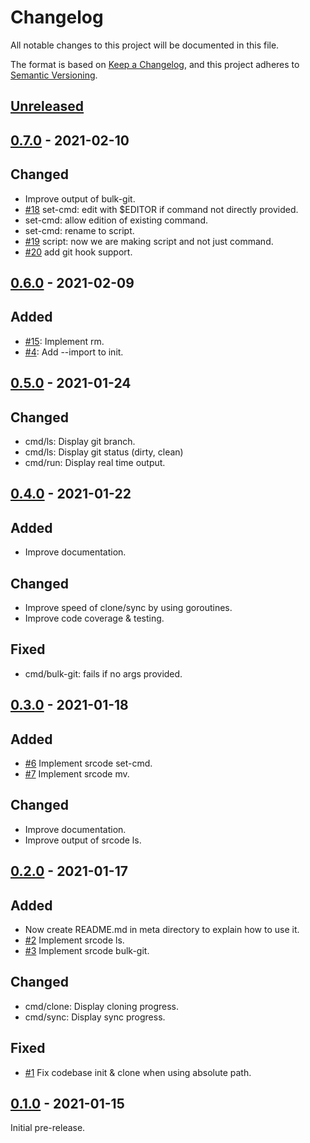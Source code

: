 # Changelog

All notable changes to this project will be documented in this file.

The format is based on [Keep a Changelog](https://keepachangelog.com/en/1.0.0/),
and this project adheres to [Semantic Versioning](https://semver.org/spec/v2.0.0.html).

## [Unreleased]

## [0.7.0] - 2021-02-10

## Changed

- Improve output of bulk-git.
- [#18](https://github.com/creekorful/srcode/issues/18) set-cmd: edit with $EDITOR if command not directly provided.
- set-cmd: allow edition of existing command.
- set-cmd: rename to script.
- [#19](https://github.com/creekorful/srcode/issues/19) script: now we are making script and not just command.
- [#20](https://github.com/creekorful/srcode/issues/20) add git hook support.

## [0.6.0] - 2021-02-09

## Added

- [#15](https://github.com/creekorful/srcode/issues/15): Implement rm.
- [#4](https://github.com/creekorful/srcode/issues/4): Add --import to init.

## [0.5.0] - 2021-01-24

## Changed

- cmd/ls: Display git branch.
- cmd/ls: Display git status (dirty, clean)
- cmd/run: Display real time output.

## [0.4.0] - 2021-01-22

## Added

- Improve documentation.

## Changed

- Improve speed of clone/sync by using goroutines.
- Improve code coverage & testing.

## Fixed

- cmd/bulk-git: fails if no args provided.

## [0.3.0] - 2021-01-18

## Added

- [#6](https://github.com/creekorful/srcode/issues/6) Implement srcode set-cmd.
- [#7](https://github.com/creekorful/srcode/issues/7) Implement srcode mv.

## Changed

- Improve documentation.
- Improve output of srcode ls.

## [0.2.0] - 2021-01-17

## Added

- Now create README.md in meta directory to explain how to use it.
- [#2](https://github.com/creekorful/srcode/issues/2) Implement srcode ls.
- [#3](https://github.com/creekorful/srcode/issues/3) Implement srcode bulk-git.

## Changed

- cmd/clone: Display cloning progress.
- cmd/sync: Display sync progress.

## Fixed

- [#1](https://github.com/creekorful/srcode/issues/1) Fix codebase init & clone when using absolute path.

## [0.1.0] - 2021-01-15

Initial pre-release.

[Unreleased]: https://github.com/creekorful/srcode/compare/v0.7.0...HEAD
[0.7.0]: https://github.com/creekorful/srcode/compare/v0.7.0...HEAD
[0.6.0]: https://github.com/creekorful/srcode/compare/v0.6.0...HEAD
[0.5.0]: https://github.com/creekorful/srcode/compare/v0.5.0...HEAD
[0.5.0]: https://github.com/creekorful/srcode/compare/v0.5.0...HEAD
[0.4.0]: https://github.com/creekorful/srcode/compare/v0.4.0...HEAD
[0.3.0]: https://github.com/creekorful/srcode/compare/v0.3.0...HEAD
[0.2.0]: https://github.com/creekorful/srcode/compare/v0.2.0...HEAD
[0.1.0]: https://github.com/creekorful/srcode/releases/tag/v0.1.0
